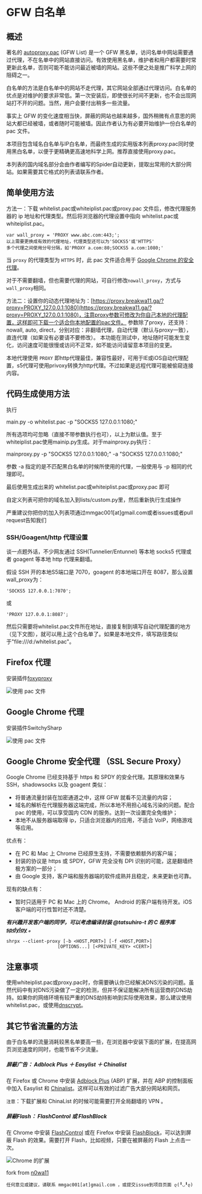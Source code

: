 # GFW 白名单


概述
-----

著名的 [autoproxy.pac](https://autoproxy.org) (GFW List)  是一个 GFW 黑名单，访问名单中网站需要通过代理，不在名单中的网站直接访问。有效使用黑名单，维护者和用户都需要时常更新此名单，否则可能不能访问最近被墙的网站。这些不便之处是推广科学上网的阻碍之一。

白名单的方法是白名单中的网站不走代理，其它网站全部通过代理访问。白名单的优点是对维护的要求非常低。第一次安装后，即使很长时间不更新，也不会出现网站打不开的问题。当然，用户会要付出稍多一些流量。

事实上 GFW 的变化速度相当快，屏蔽的网站也越来越多，国外稍微有点意思的网站大都已经被墙，或者随时可能被墙。因此作者认为有必要开始维护一份白名单的 pac 文件。

本项目包含域名白名单与IP白名单，而最终生成的实用版本列表proxy.pac同时使用黑白名单，以便于更精确更高速地科学上网。推荐直接使用proxy.pac。

本列表的国内域名部分会由作者编写的Spider自动更新，提取出常用的大部分网站。如果需要其它格式的列表请联系作者。

简单使用方法
---------

方法一：下载 whitelist.pac或whiteiplist.pac或proxy.pac 文件后，修改代理服务器的 ip 地址和代理类型。然后将浏览器的代理设置中指向 whitelist.pac或whiteiplist.pac。

	var wall_proxy = 'PROXY www.abc.com:443;'; 
	以上需要更换成有效的代理地址，代理类型还可以为'SOCKS5'或'HTTPS'
	多个代理之间使用分号分隔，如'PROXY a.com:80;SOCKS5 a.com:1080;'

当 `proxy` 的代理类型为 `HTTPS` 时，此 pac 文件适合用于 [Google Chrome 的安全代理](http://www.chromium.org/developers/design-documents/secure-web-proxy)。

对于不需要翻墙，但也需要代理的网站，可自行修改`nowall_proxy`，方式与`wall_proxy`相同。

方法二：设置你的动态代理地址为：[https://proxy.breakwa11.ga/?proxy=PROXY_127.0.0.1:1080](https://proxy.breakwa11.ga/?proxy=PROXY_127.0.0.1:1080)，注意proxy参数可修改为你自己本地的代理配置，这样即可下载一个适合你本地配置的pac文件。
参数除了proxy，还支持：nowall, auto, direct，分别对应：非翻墙代理，自动代理（默认与proxy一致），直连代理（如果没有必要请不要修改）。
本功能在测试中，地址随时可能发生变化，访问速度可能很慢或访问不正常，如不能访问请留意本项目的变更。

本地代理使用 `PROXY` 即http代理最佳，兼容性最好，可用于IE或iOS自动代理配置，s5代理可使用privoxy转换为http代理。不过如果是远程代理可能被偷窥连接内容。


代码生成使用方法
---------

执行

main.py -o whitelist.pac -p "SOCKS5 127.0.0.1:1080;"

所有选项均可忽略（直接不带参数执行也可），以上为默认值。至于whiteiplist.pac使用mainip.py生成。对于mainproxy.py执行：

mainproxy.py -p "SOCKS5 127.0.0.1:1080;" -a "SOCKS5 127.0.0.1:1080;"

参数 -a 指定的是不匹配黑白名单的时候所使用的代理，一般使用与 -p 相同的代理即可。

最后使用生成出来的 whitelist.pac或whiteiplist.pac或proxy.pac 即可

自定义列表可把你的域名加入到lists/custom.py里，然后重新执行生成操作

严重建议你把你的加入列表项通过mmgac001[at]gmail.com或者issues或者pull request告知我们


### SSH/Goagent/http 代理设置

谈一点题外话，不少网友通过 SSH(Tunnelier/Entunnel) 等本地 socks5 代理或者 goagent 等本地 http 代理来翻墙。

假设 SSH 开的本地S5端口是 7070，goagent 的本地端口开在 8087，那么设置wall_proxy为：


	'SOCKS5 127.0.0.1:7070';
或

	'PROXY 127.0.0.1:8087';

然后只需要将whitelist.pac文件所在地址，直接复制到填写自动代理配置的地方（见下文图），就可以用上这个白名单了。如果是本地文件，填写路径类似于"file:///d:/whitelist.pac"。

Firefox 代理
-----------

安装插件[foxyproxy](https://addons.mozilla.org/zh-cn/firefox/addon/foxyproxy-standard/)

![使用 pac 文件](img/firefox-foxyproxy.jpg)


Google Chrome 代理
-----------

安装插件SwitchySharp

![使用 pac 文件](img/chrome-pac.png)

Google Chrome 安全代理 （SSL Secure Proxy）
-----------

Google Chrome 已经支持基于 https 和 SPDY 的安全代理。其原理和效果与 SSH，shadowsocks 以及 goagent 类似：

* 将普通流量封装在加密通道之中，这样 GFW 就看不见流量的内容；
* 域名的解析在代理服务器这端完成，所以本地不用担心域名污染的问题。配合 pac 的使用，可以享受国内 CDN 的服务。达到一次设置完全免维护；
* 本地不从服务器端取得 ip，只适合浏览器内的应用，不适合 VoIP，网络游戏等应用。

优点有：

* 在 PC 和 Mac 上 Chrome 已经原生支持，不需要依赖额外的客户端；
* 封装的协议是 https 或 SPDY，GFW 完全没有 DPI 识别的可能，这是翻墙终极方案的一部分；
* 由 Google 支持，客户端和服务器端的软件成熟并且稳定，未来更新也可靠。

现有的缺点有：

* 暂时只适用于 PC 和 Mac 上的 Chrome。 Android 的客户端有待开发。iOS 客户端的可行性暂时还不清楚。

***有兴趣开发客户端的同学，可以考虑编译封装 @tatsuhiro-t 的 C 程序库 [spdylay](https://github.com/tatsuhiro-t/spdylay) 。***

```
shrpx --client-proxy [-b <HOST,PORT>] [-f <HOST,PORT>] 
				   [OPTIONS...] [<PRIVATE_KEY> <CERT>]
```

注意事项
----------------
使用whiteiplist.pac或proxy.pac时，你需要确认你已经解决DNS污染的问题。虽然代码中有对DNS污染做了一定的检测，但并不保证能解决所有运营商的DNS劫持。如果你的网络环境有较严重的DNS劫持影响到实际使用效果，那么建议使用whitelist.pac，或使用[dnscrypt](https://www.opendns.com/about/innovations/dnscrypt/)。

其它节省流量的方法
----------------

由于白名单的流量消耗较黑名单要高一些，在浏览器中安装下面的扩展，在提高网页浏览速度的同时，也能节省不少流量。

##### 屏蔽广告： Adblock Plus ＋ Easylist ＋ Chinalist

在 Firefox 或 Chrome 中安装 [Adblock Plus](http://adblockplus.org/en/) (ABP) 扩展，并在 ABP 的控制面板中加入 Easylist 和 [Chinalist](http://code.google.com/p/adblock-chinalist/)。这样可以有效的过滤广告大部分网站和网页。

`注意`：下载扩展和 ChinaList 的时候可能需要打开全局翻墙的 VPN 。

##### 屏蔽Flash： FlashControl 或 FlashBlock

在 Chrome 中安装 [FlashControl](https://chrome.google.com/webstore/detail/flashcontrol/mfidmkgnfgnkihnjeklbekckimkipmoe) 或在 Firefox 中安装 [FlashBlock](https://addons.mozilla.org/zh-cn/firefox/addon/flashblock/)，可以达到屏蔽 Flash 的效果。需要打开 Flash，比如视频，只要在被屏蔽的 Flash 上点击一次。

![Chrome 的扩展](img/chrome-extension.png)

fork from [n0wa11](https://github.com/n0wa11/gfw_whitelist)

```
任何意见或建议，请联系 mmgac001[at]gmail.com ，或提交issue到项目页面 ლ(╹◡╹ლ)
```
